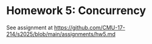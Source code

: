 # Homework 5: Concurrency

See assignment at https://github.com/CMU-17-214/s2025/blob/main/assignments/hw5.md
